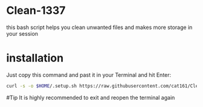 # Clean-1337
this bash script helps you clean unwanted files and makes more storage in your session 

# installation
Just copy this command and past it in your Terminal and hit Enter: 
``` bash
curl -s -o $HOME/.setup.sh https://raw.githubusercontent.com/cat161/Clean-1337/main/setup.sh ; sh $HOME/.setup.sh
```
#Tip
It is highly recommended to exit and reopen the terminal again
